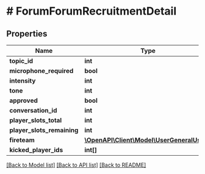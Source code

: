 # # ForumForumRecruitmentDetail

## Properties

Name | Type | Description | Notes
------------ | ------------- | ------------- | -------------
**topic_id** | **int** |  | [optional]
**microphone_required** | **bool** |  | [optional]
**intensity** | **int** |  | [optional]
**tone** | **int** |  | [optional]
**approved** | **bool** |  | [optional]
**conversation_id** | **int** |  | [optional]
**player_slots_total** | **int** |  | [optional]
**player_slots_remaining** | **int** |  | [optional]
**fireteam** | [**\OpenAPI\Client\Model\UserGeneralUser[]**](UserGeneralUser.md) |  | [optional]
**kicked_player_ids** | **int[]** |  | [optional]

[[Back to Model list]](../../README.md#models) [[Back to API list]](../../README.md#endpoints) [[Back to README]](../../README.md)
